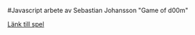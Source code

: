 #Javascript arbete av Sebastian Johansson "Game of d00m"

[Länk till spel](https://sebastianjohansson123.github.io/JS-Uppgift-1/)
